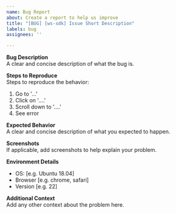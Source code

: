 ```yaml
---
name: Bug Report
about: Create a report to help us improve
title: "[BUG] [ws-sdk] Issue Short Description"
labels: bug
assignees: ''

---
```


**Bug Description**  
A clear and concise description of what the bug is.

**Steps to Reproduce**  
Steps to reproduce the behavior:
1. Go to '...'
2. Click on '....'
3. Scroll down to '....'
4. See error

**Expected Behavior**  
A clear and concise description of what you expected to happen.

**Screenshots**  
If applicable, add screenshots to help explain your problem.

**Environment Details**  
 - OS: [e.g. Ubuntu 18.04]
 - Browser [e.g. chrome, safari]
 - Version [e.g. 22]

**Additional Context**  
Add any other context about the problem here.
